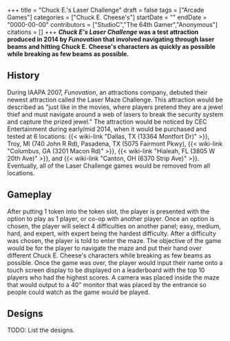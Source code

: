 +++
title = "Chuck E.'s Laser Challenge"
draft = false
tags = ["Arcade Games"]
categories = ["Chuck E. Cheese's"]
startDate = ""
endDate = "0000-00-00"
contributors = ["StudioC","The 64th Gamer","Anonymous"]
citations = []
+++
***Chuck E's Laser Challenge* was a test attraction produced in 2014 by *Funovation* that involved navigating through laser beams and hitting Chuck E. Cheese's characters as quickly as possible while breaking as few beams as possible.**

## History

During IAAPA 2007, *Funovation*, an attractions company, debuted their newest attraction called the Laser Maze Challenge. This attraction would be described as "just like in the movies, where players pretend they are a jewel thief and must navigate around a web of lasers to break the security system and capture the prized jewel." The attraction would be noticed by CEC Entertainment during early/mid 2014, when it would be purchased and tested at 6 locations: {{< wiki-link "Dallas, TX (13364 Montfort Dr)" >}}, Troy, MI (740 John R Rd), Pasadena, TX (5075 Fairmont Pkwy), {{< wiki-link "Columbus, GA (3201 Macon Rd)" >}}, {{< wiki-link "Hialeah, FL (3805 W 20th Ave)" >}}, and {{< wiki-link "Canton, OH (6370 Strip Ave)" >}}. Eventually, all of the Laser Challenge games would be removed from all locations.

## Gameplay

After putting 1 token into the token slot, the player is presented with the option to play as 1 player, or co-op with another player. Once an option is chosen, the player will select 4 difficulties on another panel; easy, medium, hard, and expert, with expert being the hardest difficulty. After a difficulty was chosen, the player is told to enter the maze. The objective of the game would be for the player to navigate the maze and put their hand over different Chuck E. Cheese's characters while breaking as few beams as possible. Once the game was over, the player would input their name onto a touch screen display to be displayed on a leaderboard with the top 10 players who had the highest scores. A camera was placed inside the maze that would output to a 40" monitor that was placed by the entrance so people could watch as the game would be played.

## Designs

TODO: List the designs.

